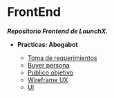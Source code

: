 # FrontEnd

 ***Repositorio Frontend de LaunchX.***
 
 - **Practicas: Abogabot**
 
   - [Toma de requerimientos](https://github.com/SrKarol/LaunchX-Frontend/blob/Personal/Introduccion/Toma%20de%20Requerimientos.docx)
   - [Buyer persona](/01-INTRO/BuyerPersona.md)
   - [Publico objetivo](/01-INTRO/PublicoObjetivo.md)
   - [Wireframe UX](/01-INTRO/wireframes.pdf)
   - [UI](/01-INTRO/UI.pdf)
